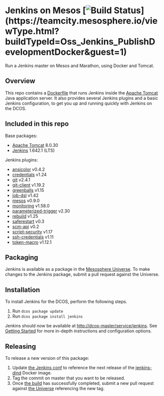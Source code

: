 # Jenkins on Mesos [![Build Status](https://teamcity.mesosphere.io/guestAuth/app/rest/builds/buildType:(id:Oss_Jenkins_PublishDevelopmentDocker)/statusIcon)](https://teamcity.mesosphere.io/viewType.html?buildTypeId=Oss_Jenkins_PublishDevelopmentDocker&guest=1)
Run a Jenkins master on Mesos and Marathon, using Docker and Tomcat.

## Overview
This repo contains a [Dockerfile](Dockerfile) that runs Jenkins inside the
[Apache Tomcat][tomcat-home] Java application server. It also provides several
Jenkins plugins and a basic Jenkins configuration, to get you up and running
quickly with Jenkins on the DCOS.

## Included in this repo
Base packages:
  * [Apache Tomcat][tomcat-home] 8.0.30
  * [Jenkins][jenkins-home] 1.642.1 (LTS)

Jenkins plugins:
  * [ansicolor][ansicolor-plugin] v0.4.2
  * [credentials][credentials-plugin] v1.24
  * [git][git-plugin] v2.4.1
  * [git-client][git-client-plugin] v1.19.2
  * [greenballs][greenballs-plugin] v1.15
  * [job-dsl][job-dsl-plugin] v1.42
  * [mesos][mesos-plugin] v0.9.0
  * [monitoring][monitoring-plugin] v1.58.0
  * [parameterized-trigger][parameterized-trigger-plugin] v2.30
  * [rebuild][rebuild-plugin] v1.25
  * [saferestart][saferestart-plugin] v0.3
  * [scm-api][scm-api-plugin] v0.2
  * [script-security][script-security-plugin] v1.17
  * [ssh-credentials][ssh-credentials-plugin] v1.11
  * [token-macro][token-macro-plugin] v1.12.1

## Packaging
Jenkins is available as a package in the [Mesosphere Universe][universe].
To make changes to the Jenkins package, submit a pull request against the
Universe.

## Installation
To install Jenkins for the DCOS, perform the following steps.

  1. Run `dcos package update`
  2. Run `dcos package install jenkins`

Jenkins should now be available at <http://dcos-master/service/jenkins>. See [Getting Started][getting-started] for more in-depth instructions and configuration options.

## Releasing
To release a new version of this package:

  1. Update [the Jenkins conf][jenkins-conf] to reference the next release of the [jenkins-dind][jenkins-dind] Docker image.
  2. Tag the commit on master that you want to be released.
  3. Once [the build][teamcity-build] has successfully completed, submit a new pull request against [the Universe][universe] referencing the new tag.

[ansicolor-plugin]: https://wiki.jenkins-ci.org/display/JENKINS/AnsiColor+Plugin
[credentials-plugin]: https://wiki.jenkins-ci.org/display/JENKINS/Credentials+Plugin
[getting-started]: http://mesosphere.github.io/jenkins-mesos/docs/
[git-plugin]: https://wiki.jenkins-ci.org/display/JENKINS/Git+Plugin
[git-client-plugin]: https://wiki.jenkins-ci.org/display/JENKINS/Git+Client+Plugin
[greenballs-plugin]: https://wiki.jenkins-ci.org/display/JENKINS/Green+Balls
[jenkins-conf]: /conf/jenkins/config.xml
[jenkins-dind]: /dind-agent/README.md
[jenkins-home]: https://jenkins-ci.org/
[job-dsl-plugin]: https://wiki.jenkins-ci.org/display/JENKINS/Job+DSL+Plugin
[mesos-plugin]: https://wiki.jenkins-ci.org/display/JENKINS/Mesos+Plugin
[monitoring-plugin]: https://wiki.jenkins-ci.org/display/JENKINS/Monitoring
[parameterized-trigger-plugin]: https://wiki.jenkins-ci.org/display/JENKINS/Parameterized+Trigger+Plugin
[rebuild-plugin]: https://wiki.jenkins-ci.org/display/JENKINS/Rebuild+Plugin
[saferestart-plugin]: https://wiki.jenkins-ci.org/display/JENKINS/SafeRestart+Plugin
[scm-api-plugin]: https://wiki.jenkins-ci.org/display/JENKINS/SCM+API+Plugin
[script-security-plugin]: https://wiki.jenkins-ci.org/display/JENKINS/Script+Security+Plugin
[ssh-credentials-plugin]: https://wiki.jenkins-ci.org/display/JENKINS/SSH+Credentials+Plugin
[teamcity-build]: https://teamcity.mesosphere.io/viewType.html?buildTypeId=Oss_Jenkins_PublishReleaseDocker
[token-macro-plugin]: https://wiki.jenkins-ci.org/display/JENKINS/Token+Macro+Plugin
[tomcat-home]: http://tomcat.apache.org
[universe]: https://github.com/mesosphere/universe
